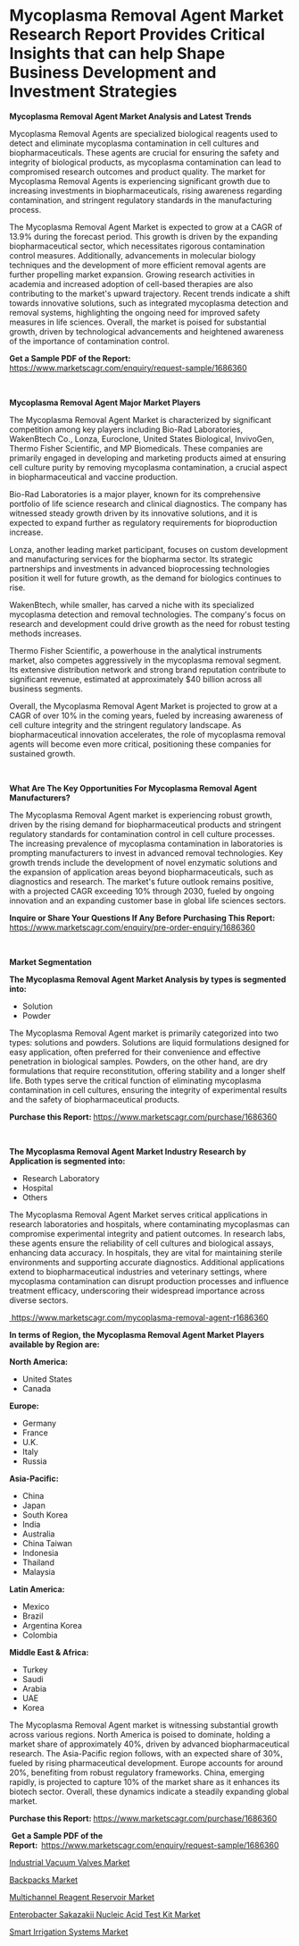 <p><h1>Mycoplasma Removal Agent Market Research Report Provides Critical Insights that can help Shape Business Development and Investment Strategies</h1></p><p><strong>Mycoplasma Removal Agent Market Analysis and Latest Trends</strong></p>
<p><p>Mycoplasma Removal Agents are specialized biological reagents used to detect and eliminate mycoplasma contamination in cell cultures and biopharmaceuticals. These agents are crucial for ensuring the safety and integrity of biological products, as mycoplasma contamination can lead to compromised research outcomes and product quality. The market for Mycoplasma Removal Agents is experiencing significant growth due to increasing investments in biopharmaceuticals, rising awareness regarding contamination, and stringent regulatory standards in the manufacturing process.</p><p>The Mycoplasma Removal Agent Market is expected to grow at a CAGR of 13.9% during the forecast period. This growth is driven by the expanding biopharmaceutical sector, which necessitates rigorous contamination control measures. Additionally, advancements in molecular biology techniques and the development of more efficient removal agents are further propelling market expansion. Growing research activities in academia and increased adoption of cell-based therapies are also contributing to the market's upward trajectory. Recent trends indicate a shift towards innovative solutions, such as integrated mycoplasma detection and removal systems, highlighting the ongoing need for improved safety measures in life sciences. Overall, the market is poised for substantial growth, driven by technological advancements and heightened awareness of the importance of contamination control.</p></p>
<p><strong>Get a Sample PDF of the Report:&nbsp;</strong> <a href="https://www.marketscagr.com/enquiry/request-sample/1686360?utm_campaign=1097&utm_medium=2&utm_source=Github&utm_content=ia&utm_term=17122024&utm_id=mycoplasma-removal-agent">https://www.marketscagr.com/enquiry/request-sample/1686360</a></p>
<p>&nbsp;</p>
<p><strong>Mycoplasma Removal Agent Major Market Players</strong></p>
<p><p>The Mycoplasma Removal Agent Market is characterized by significant competition among key players including Bio-Rad Laboratories, WakenBtech Co., Lonza, Euroclone, United States Biological, InvivoGen, Thermo Fisher Scientific, and MP Biomedicals. These companies are primarily engaged in developing and marketing products aimed at ensuring cell culture purity by removing mycoplasma contamination, a crucial aspect in biopharmaceutical and vaccine production.</p><p>Bio-Rad Laboratories is a major player, known for its comprehensive portfolio of life science research and clinical diagnostics. The company has witnessed steady growth driven by its innovative solutions, and it is expected to expand further as regulatory requirements for bioproduction increase. </p><p>Lonza, another leading market participant, focuses on custom development and manufacturing services for the biopharma sector. Its strategic partnerships and investments in advanced bioprocessing technologies position it well for future growth, as the demand for biologics continues to rise.</p><p>WakenBtech, while smaller, has carved a niche with its specialized mycoplasma detection and removal technologies. The company's focus on research and development could drive growth as the need for robust testing methods increases.</p><p>Thermo Fisher Scientific, a powerhouse in the analytical instruments market, also competes aggressively in the mycoplasma removal segment. Its extensive distribution network and strong brand reputation contribute to significant revenue, estimated at approximately $40 billion across all business segments.</p><p>Overall, the Mycoplasma Removal Agent Market is projected to grow at a CAGR of over 10% in the coming years, fueled by increasing awareness of cell culture integrity and the stringent regulatory landscape. As biopharmaceutical innovation accelerates, the role of mycoplasma removal agents will become even more critical, positioning these companies for sustained growth.</p></p>
<p>&nbsp;</p>
<p><strong>What Are The Key Opportunities For Mycoplasma Removal Agent Manufacturers?</strong></p>
<p><p>The Mycoplasma Removal Agent market is experiencing robust growth, driven by the rising demand for biopharmaceutical products and stringent regulatory standards for contamination control in cell culture processes. The increasing prevalence of mycoplasma contamination in laboratories is prompting manufacturers to invest in advanced removal technologies. Key growth trends include the development of novel enzymatic solutions and the expansion of application areas beyond biopharmaceuticals, such as diagnostics and research. The market's future outlook remains positive, with a projected CAGR exceeding 10% through 2030, fueled by ongoing innovation and an expanding customer base in global life sciences sectors.</p></p>
<p><strong>Inquire or Share Your Questions If Any Before Purchasing This Report:</strong> <a href="https://www.marketscagr.com/enquiry/pre-order-enquiry/1686360?utm_campaign=1097&utm_medium=2&utm_source=Github&utm_content=ia&utm_term=17122024&utm_id=mycoplasma-removal-agent">https://www.marketscagr.com/enquiry/pre-order-enquiry/1686360</a></p>
<p>&nbsp;</p>
<p><strong>Market Segmentation</strong></p>
<p><strong>The Mycoplasma Removal Agent Market Analysis by types is segmented into:</strong></p>
<p><ul><li>Solution</li><li>Powder</li></ul></p>
<p><p>The Mycoplasma Removal Agent market is primarily categorized into two types: solutions and powders. Solutions are liquid formulations designed for easy application, often preferred for their convenience and effective penetration in biological samples. Powders, on the other hand, are dry formulations that require reconstitution, offering stability and a longer shelf life. Both types serve the critical function of eliminating mycoplasma contamination in cell cultures, ensuring the integrity of experimental results and the safety of biopharmaceutical products.</p></p>
<p><strong>Purchase this Report:&nbsp;</strong><a href="https://www.marketscagr.com/purchase/1686360?utm_campaign=1097&utm_medium=2&utm_source=Github&utm_content=ia&utm_term=17122024&utm_id=mycoplasma-removal-agent">https://www.marketscagr.com/purchase/1686360</a></p>
<p>&nbsp;</p>
<p><strong>The Mycoplasma Removal Agent Market Industry Research by Application is segmented into:</strong></p>
<p><ul><li>Research Laboratory</li><li>Hospital</li><li>Others</li></ul></p>
<p><p>The Mycoplasma Removal Agent Market serves critical applications in research laboratories and hospitals, where contaminating mycoplasmas can compromise experimental integrity and patient outcomes. In research labs, these agents ensure the reliability of cell cultures and biological assays, enhancing data accuracy. In hospitals, they are vital for maintaining sterile environments and supporting accurate diagnostics. Additional applications extend to biopharmaceutical industries and veterinary settings, where mycoplasma contamination can disrupt production processes and influence treatment efficacy, underscoring their widespread importance across diverse sectors.</p></p>
<p><a href="https://www.marketscagr.com/mycoplasma-removal-agent-r1686360?utm_campaign=1097&utm_medium=2&utm_source=Github&utm_content=ia&utm_term=17122024&utm_id=mycoplasma-removal-agent">&nbsp;https://www.marketscagr.com/mycoplasma-removal-agent-r1686360</a></p>
<p><strong>In terms of Region, the Mycoplasma Removal Agent Market Players available by Region are:</strong></p>
<p>
    <p> <strong> North America: </strong>
        <ul>
            <li>United States</li>
            <li>Canada</li>
        </ul>
        </p> 
    <p> <strong> Europe: </strong>
        <ul>
            <li>Germany</li>
            <li>France</li>
            <li>U.K.</li>
            <li>Italy</li>
            <li>Russia</li>
        </ul>
        </p> 
    <p> <strong> Asia-Pacific: </strong>
        <ul>
            <li>China</li>
            <li>Japan</li>
            <li>South Korea</li>
            <li>India</li>
            <li>Australia</li>
            <li>China Taiwan</li>
            <li>Indonesia</li>
            <li>Thailand</li>
            <li>Malaysia</li>
        </ul>
        </p> 
    <p> <strong> Latin America: </strong>
        <ul>
            <li>Mexico</li>
            <li>Brazil</li>
            <li>Argentina Korea</li>
            <li>Colombia</li>
        </ul>
        </p> 
    <p> <strong> Middle East & Africa: </strong>
        <ul>
            <li>Turkey</li>
            <li>Saudi</li>
            <li>Arabia</li>
            <li>UAE</li>
            <li>Korea</li>
        </ul>
    </p>
    </p>
<p><p>The Mycoplasma Removal Agent market is witnessing substantial growth across various regions. North America is poised to dominate, holding a market share of approximately 40%, driven by advanced biopharmaceutical research. The Asia-Pacific region follows, with an expected share of 30%, fueled by rising pharmaceutical development. Europe accounts for around 20%, benefiting from robust regulatory frameworks. China, emerging rapidly, is projected to capture 10% of the market share as it enhances its biotech sector. Overall, these dynamics indicate a steadily expanding global market.</p></p>
<p><strong>Purchase this Report: </strong><a href="https://www.marketscagr.com/purchase/1686360?utm_campaign=1097&utm_medium=2&utm_source=Github&utm_content=ia&utm_term=17122024&utm_id=mycoplasma-removal-agent">https://www.marketscagr.com/purchase/1686360</a></p>
<p>&nbsp;<strong>Get a Sample PDF of the Report:&nbsp;&nbsp;</strong><a href="https://www.marketscagr.com/enquiry/request-sample/1686360?utm_campaign=1097&utm_medium=2&utm_source=Github&utm_content=ia&utm_term=17122024&utm_id=mycoplasma-removal-agent">https://www.marketscagr.com/enquiry/request-sample/1686360</a></p>
<p><strong></strong></p>
<p><p><a href="https://www.linkedin.com/pulse/study-industrial-vacuum-valves-market-projectinga-cagrof-sqiif?utm_campaign=1097&utm_medium=2&utm_source=Github&utm_content=ia&utm_term=17122024&utm_id=mycoplasma-removal-agent">Industrial Vacuum Valves Market</a></p><p><a href="https://www.linkedin.com/pulse/revenue-demand-backpacks-market-projected-149-cagr-from-2024-maerf?utm_campaign=1097&utm_medium=2&utm_source=Github&utm_content=ia&utm_term=17122024&utm_id=mycoplasma-removal-agent">Backpacks Market</a></p><p><a href="https://github.com/castoriffic/Market-Research-Report-List-5/blob/main/multichannel-reagent-reservoir-market.md?utm_campaign=1097&utm_medium=2&utm_source=Github&utm_content=ia&utm_term=17122024&utm_id=mycoplasma-removal-agent">Multichannel Reagent Reservoir Market</a></p><p><a href="https://github.com/darenph8er/Market-Research-Report-List-1/blob/main/enterobacter-sakazakii-nucleic-acid-test-kit-market.md?utm_campaign=1097&utm_medium=2&utm_source=Github&utm_content=ia&utm_term=17122024&utm_id=mycoplasma-removal-agent">Enterobacter Sakazakii Nucleic Acid Test Kit Market</a></p><p><a href="https://www.linkedin.com/pulse/smart-irrigation-systems-market-analysis-deployment-growth-7vdpf?utm_campaign=1097&utm_medium=2&utm_source=Github&utm_content=ia&utm_term=17122024&utm_id=mycoplasma-removal-agent">Smart Irrigation Systems Market</a></p></p>